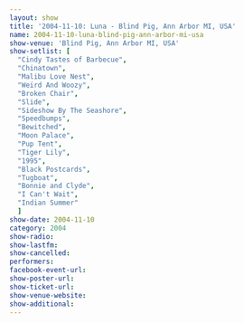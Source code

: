 ```yaml
---
layout: show
title: '2004-11-10: Luna - Blind Pig, Ann Arbor MI, USA'
name: 2004-11-10-luna-blind-pig-ann-arbor-mi-usa
show-venue: 'Blind Pig, Ann Arbor MI, USA'
show-setlist: [
  "Cindy Tastes of Barbecue",
  "Chinatown",
  "Malibu Love Nest",
  "Weird And Woozy",
  "Broken Chair",
  "Slide",
  "Sideshow By The Seashore",
  "Speedbumps",
  "Bewitched",
  "Moon Palace",
  "Pup Tent",
  "Tiger Lily",
  "1995",
  "Black Postcards",
  "Tugboat",
  "Bonnie and Clyde",
  "I Can't Wait",
  "Indian Summer"
  ]
show-date: 2004-11-10
category: 2004
show-radio: 
show-lastfm: 
show-cancelled: 
performers: 
facebook-event-url: 
show-poster-url: 
show-ticket-url: 
show-venue-website: 
show-additional: 
---
```


